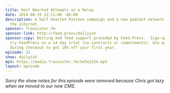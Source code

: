 ```yaml
---
title: Half Hearted Attempts at a Relay
date: 2014-08-19 12:11:00 -06:00
description: A half hearted Patreon campaign and a new podcast network launches on
  the internet.
sponsor: Transistor.fm
sponsor-link: http://feed.press/dailyish
sponsor-copy: Hosting and feed support provided by Feed.Press.  Sign-up today and
  try FeedPress on a 14 day trial (no contracts or commitments). Use promo code "dailyish"
  during checkout to get 10% off your first year.
episode: 31
show: dailyish
mp3: https://media.transistor.fm/5e5e2234.mp3
layout: episode
---
```


<em>Sorry the show notes for this episode were removed because Chris got lazy when we moved to our new CMS</em>.

